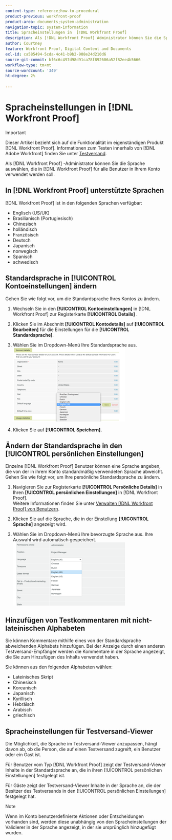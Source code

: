 ```yaml
---
content-type: reference;how-to-procedural
product-previous: workfront-proof
product-area: documents;system-administration
navigation-topic: system-information
title: Spracheinstellungen in  [!DNL Workfront Proof]
description: Als [!DNL Workfront Proof] Administrator können Sie die Sprache auswählen, die in [!DNL Workfront Proof] für alle Benutzer in Ihrem Konto verwendet werden soll.
author: Courtney
feature: Workfront Proof, Digital Content and Documents
exl-id: ca585494-5cda-4c41-b9b2-908e24d210d6
source-git-commit: bf6c6c497d98d91ca78f892606a52f82ee4b5666
workflow-type: tm+mt
source-wordcount: '349'
ht-degree: 2%

---
```


# Spracheinstellungen in [!DNL Workfront Proof]

>[!IMPORTANT]
>
>Dieser Artikel bezieht sich auf die Funktionalität im eigenständigen Produkt [!DNL Workfront Proof]. Informationen zum Testen innerhalb von [!DNL Adobe Workfront] finden Sie unter [Testversand](../../../review-and-approve-work/proofing/proofing.md).

Als [!DNL Workfront Proof] -Administrator können Sie die Sprache auswählen, die in [!DNL Workfront Proof] für alle Benutzer in Ihrem Konto verwendet werden soll.

## In [!DNL Workfront Proof] unterstützte Sprachen

[!DNL Workfront Proof] ist in den folgenden Sprachen verfügbar:

* Englisch (US/UK)
* Brasilianisch (Portugiesisch)
* Chinesisch
* holländisch
* Französisch
* Deutsch
* Japanisch
* norwegisch
* Spanisch
* schwedisch

## Standardsprache in [!UICONTROL Kontoeinstellungen] ändern

Gehen Sie wie folgt vor, um die Standardsprache Ihres Kontos zu ändern.

1. Wechseln Sie in den **[!UICONTROL Kontoeinstellungen]** in [!DNL Workfront Proof] zur Registerkarte **[!UICONTROL Details]** .

1. Klicken Sie im Abschnitt **[!UICONTROL Kontodetails]** auf **[!UICONTROL Bearbeiten]** für die Einstellungen für die **[!UICONTROL Standardsprache]**.

1. Wählen Sie im Dropdown-Menü Ihre Standardsprache aus.\
   ![account_language_setting.png](assets/account-language-setting-350x230.png)

1. Klicken Sie auf **[!UICONTROL Speichern].**

## Ändern der Standardsprache in den [!UICONTROL persönlichen Einstellungen]

Einzelne [!DNL Workfront Proof] Benutzer können eine Sprache angeben, die von der in ihrem Konto standardmäßig verwendeten Sprache abweicht. Gehen Sie wie folgt vor, um Ihre persönliche Standardsprache zu ändern.

1. Navigieren Sie zur Registerkarte **[!UICONTROL Persönliche Details]** in Ihren **[!UICONTROL persönlichen Einstellungen]** in [!DNL Workfront Proof].\
   Weitere Informationen finden Sie unter [Verwalten [!DNL Workfront Proof] von Benutzern](../../../workfront-proof/wp-acct-admin/account-settings/manage-wp-users.md).

1. Klicken Sie auf die Sprache, die in der Einstellung **[!UICONTROL Sprache]** angezeigt wird.
1. Wählen Sie im Dropdown-Menü Ihre bevorzugte Sprache aus. Ihre Auswahl wird automatisch gespeichert.\
   ![personal_language_setting.png](assets/personal-language-setting-350x197.png)

## Hinzufügen von Testkommentaren mit nicht-lateinischen Alphabeten

Sie können Kommentare mithilfe eines von der Standardsprache abweichenden Alphabets hinzufügen. Bei der Anzeige durch einen anderen Testversand-Empfänger werden die Kommentare in der Sprache angezeigt, die Sie zum Hinzufügen des Inhalts verwendet haben.

Sie können aus den folgenden Alphabeten wählen:

* Lateinisches Skript
* Chinesisch
* Koreanisch
* Japanisch
* Kyrillisch
* Hebräisch
* Arabisch
* griechisch

## Spracheinstellungen für Testversand-Viewer

Die Möglichkeit, die Sprache im Testversand-Viewer anzupassen, hängt davon ab, ob die Person, die auf einen Testversand zugreift, ein Benutzer oder ein Gast ist.

Für Benutzer vom Typ [!DNL Workfront Proof] zeigt der Testversand-Viewer Inhalte in der Standardsprache an, die in ihren [!UICONTROL persönlichen Einstellungen] festgelegt ist.

Für Gäste zeigt der Testversand-Viewer Inhalte in der Sprache an, die der Besitzer des Testversands in den [!UICONTROL persönlichen Einstellungen] festgelegt hat.

>[!NOTE]
>
>Wenn im Konto benutzerdefinierte Aktionen oder Entscheidungen vorhanden sind, werden diese unabhängig von den Spracheinstellungen der Validierer in der Sprache angezeigt, in der sie ursprünglich hinzugefügt wurden.
